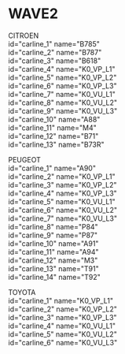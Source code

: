 # WAVE2  
CITROEN  
id="carline_1" name="B785"  
id="carline_2" name="B787"  
id="carline_3" name="B618"  
id="carline_4" name="K0_VP_L1"  
id="carline_5" name="K0_VP_L2"  
id="carline_6" name="K0_VP_L3"  
id="carline_7" name="K0_VU_L1"  
id="carline_8" name="K0_VU_L2"  
id="carline_9" name="K0_VU_L3"  
id="carline_10" name="A88"  
id="carline_11" name="M4"  
id="carline_12" name="B71"  
id="carline_13" name="B73R"  

PEUGEOT  
id="carline_1" name="A90"  
id="carline_2" name="K0_VP_L1"  
id="carline_3" name="K0_VP_L2"  
id="carline_4" name="K0_VP_L3"  
id="carline_5" name="K0_VU_L1"  
id="carline_6" name="K0_VU_L2"  
id="carline_7" name="K0_VU_L3"  
id="carline_8" name="P84"  
id="carline_9" name="P87"  
id="carline_10" name="A91"  
id="carline_11" name="A94"  
id="carline_12" name="M3"  
id="carline_13" name="T91"  
id="carline_14" name="T92"  

TOYOTA  
id="carline_1" name="K0_VP_L1"  
id="carline_2" name="K0_VP_L2"  
id="carline_3" name="K0_VP_L3"  
id="carline_4" name="K0_VU_L1"  
id="carline_5" name="K0_VU_L2"  
id="carline_6" name="K0_VU_L3"  
